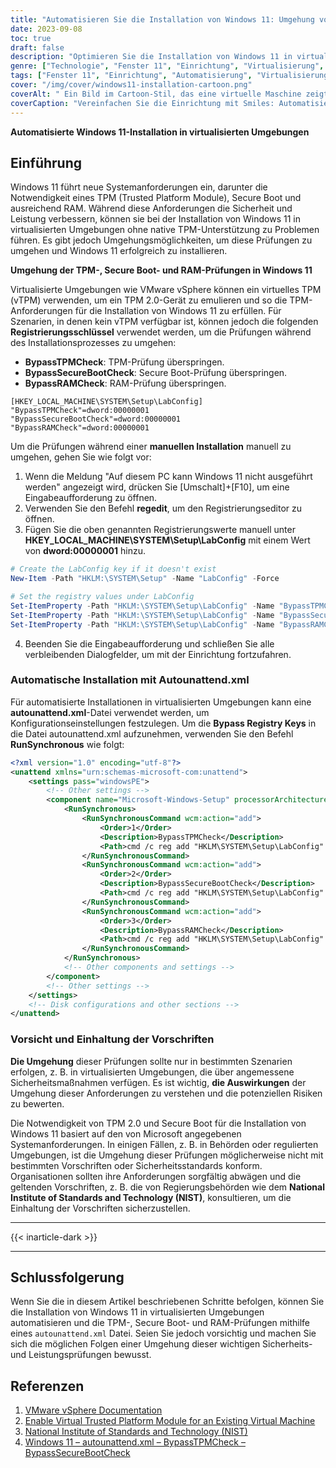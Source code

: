 ```yaml
---
title: "Automatisieren Sie die Installation von Windows 11: Umgehung von TPM, Secure Boot und RAM-Prüfungen"
date: 2023-09-08
toc: true
draft: false
description: "Optimieren Sie die Installation von Windows 11 in virtualisierten Umgebungen, indem Sie TPM-, Secure Boot- und RAM-Prüfungen mit autounattend.xml und vTPM umgehen."
genre: ["Technologie", "Fenster 11", "Einrichtung", "Virtualisierung", "Automatisierung", "Registry-Schlüssel", "TPM-Umgehung", "Secure Boot-Umgehung", "RAM-Umgehung", "vTPM"]
tags: ["Fenster 11", "Einrichtung", "Automatisierung", "Virtualisierung", "vTPM", "Registry-Schlüssel", "TPM-Umgehung", "Secure Boot-Umgehung", "RAM-Umgehung", "Autounattend.xml", "VMware vSphere", "Windows-Einrichtung", "Windows Vorinstallationsumgebung", "Virtuelle Maschine", "Umgehung der Windows-Installation", "Registrierungs-Editor", "Microsoft Windows-Einrichtung", "Systemanforderungen", "Windows-Sicherheit", "Windows-Leistung", "Staatliche Vorschriften", "NIST-Konformität", "Microsoft", "Windows-Betriebssystem", "Umgehung von Kontrollen", "Windows-Bereitstellung", "Automatisierung einrichten", "Eingabeaufforderung", "Technisches How-To", "Automatisierte Windows 11-Installation", "vTPM-Konfiguration in VMware vSphere", "Umgehung der Windows 11-Anforderungen"]
cover: "/img/cover/windows11-installation-cartoon.png"
coverAlt: " Ein Bild im Cartoon-Stil, das eine virtuelle Maschine zeigt, die Windows 11 in einer virtualisierten Umgebung installiert, während ein lächelnder IT-Experte den Vorgang überwacht."
coverCaption: "Vereinfachen Sie die Einrichtung mit Smiles: Automatisieren Sie die Installation von Windows 11"
---
```


**Automatisierte Windows 11-Installation in virtualisierten Umgebungen**

## **Einführung**

Windows 11 führt neue Systemanforderungen ein, darunter die Notwendigkeit eines TPM (Trusted Platform Module), Secure Boot und ausreichend RAM. Während diese Anforderungen die Sicherheit und Leistung verbessern, können sie bei der Installation von Windows 11 in virtualisierten Umgebungen ohne native TPM-Unterstützung zu Problemen führen. Es gibt jedoch Umgehungsmöglichkeiten, um diese Prüfungen zu umgehen und Windows 11 erfolgreich zu installieren.

**Umgehung der TPM-, Secure Boot- und RAM-Prüfungen in Windows 11**

Virtualisierte Umgebungen wie VMware vSphere können ein virtuelles TPM (vTPM) verwenden, um ein TPM 2.0-Gerät zu emulieren und so die TPM-Anforderungen für die Installation von Windows 11 zu erfüllen. Für Szenarien, in denen kein vTPM verfügbar ist, können jedoch die folgenden **Registrierungsschlüssel** verwendet werden, um die Prüfungen während des Installationsprozesses zu umgehen:

- **BypassTPMCheck**: TPM-Prüfung überspringen.
- **BypassSecureBootCheck**: Secure Boot-Prüfung überspringen.
- **BypassRAMCheck**: RAM-Prüfung überspringen.

```reg
[HKEY_LOCAL_MACHINE\SYSTEM\Setup\LabConfig]
"BypassTPMCheck"=dword:00000001
"BypassSecureBootCheck"=dword:00000001
"BypassRAMCheck"=dword:00000001
```

Um die Prüfungen während einer **manuellen Installation** manuell zu umgehen, gehen Sie wie folgt vor:

1. Wenn die Meldung "Auf diesem PC kann Windows 11 nicht ausgeführt werden" angezeigt wird, drücken Sie [Umschalt]+[F10], um eine Eingabeaufforderung zu öffnen.
2. Verwenden Sie den Befehl **regedit**, um den Registrierungseditor zu öffnen.
3. Fügen Sie die oben genannten Registrierungswerte manuell unter **HKEY_LOCAL_MACHINE\SYSTEM\Setup\LabConfig** mit einem Wert von **dword:00000001** hinzu.
```powershell
# Create the LabConfig key if it doesn't exist
New-Item -Path "HKLM:\SYSTEM\Setup" -Name "LabConfig" -Force

# Set the registry values under LabConfig
Set-ItemProperty -Path "HKLM:\SYSTEM\Setup\LabConfig" -Name "BypassTPMCheck" -Value 1 -Type DWord
Set-ItemProperty -Path "HKLM:\SYSTEM\Setup\LabConfig" -Name "BypassSecureBootCheck" -Value 1 -Type DWord
Set-ItemProperty -Path "HKLM:\SYSTEM\Setup\LabConfig" -Name "BypassRAMCheck" -Value 1 -Type DWord
```
4. Beenden Sie die Eingabeaufforderung und schließen Sie alle verbleibenden Dialogfelder, um mit der Einrichtung fortzufahren.

### **Automatische Installation mit Autounattend.xml**

Für automatisierte Installationen in virtualisierten Umgebungen kann eine **autounattend.xml**-Datei verwendet werden, um Konfigurationseinstellungen festzulegen. Um die **Bypass Registry Keys** in die Datei autounattend.xml aufzunehmen, verwenden Sie den Befehl **RunSynchronous** wie folgt:

```xml
<?xml version="1.0" encoding="utf-8"?>
<unattend xmlns="urn:schemas-microsoft-com:unattend">
    <settings pass="windowsPE">
        <!-- Other settings -->
        <component name="Microsoft-Windows-Setup" processorArchitecture="amd64" publicKeyToken="31bf3856ad364e35" language="neutral" versionScope="nonSxS" xmlns:wcm="http://schemas.microsoft.com/WMIConfig/2002/State" xmlns:xsi="http://www.w3.org/2001/XMLSchema-instance">            
            <RunSynchronous>
                <RunSynchronousCommand wcm:action="add">
                    <Order>1</Order>
                    <Description>BypassTPMCheck</Description>
                    <Path>cmd /c reg add "HKLM\SYSTEM\Setup\LabConfig" /v "BypassTPMCheck" /t REG_DWORD /d 1</Path>
                </RunSynchronousCommand>
                <RunSynchronousCommand wcm:action="add">
                    <Order>2</Order>
                    <Description>BypassSecureBootCheck</Description>
                    <Path>cmd /c reg add "HKLM\SYSTEM\Setup\LabConfig" /v "BypassSecureBootCheck" /t REG_DWORD /d 1</Path>
                </RunSynchronousCommand>
                <RunSynchronousCommand wcm:action="add">
                    <Order>3</Order>
                    <Description>BypassRAMCheck</Description>
                    <Path>cmd /c reg add "HKLM\SYSTEM\Setup\LabConfig" /v "BypassRAMCheck" /t REG_DWORD /d 1</Path>
                </RunSynchronousCommand>
            </RunSynchronous>
            <!-- Other components and settings -->
        </component>
        <!-- Other settings -->
    </settings>
    <!-- Disk configurations and other sections -->
</unattend>
```

### **Vorsicht und Einhaltung der Vorschriften**

**Die Umgehung** dieser Prüfungen sollte nur in bestimmten Szenarien erfolgen, z. B. in virtualisierten Umgebungen, die über angemessene Sicherheitsmaßnahmen verfügen. Es ist wichtig, **die Auswirkungen** der Umgehung dieser Anforderungen zu verstehen und die potenziellen Risiken zu bewerten.

Die Notwendigkeit von TPM 2.0 und Secure Boot für die Installation von Windows 11 basiert auf den von Microsoft angegebenen Systemanforderungen. In einigen Fällen, z. B. in Behörden oder regulierten Umgebungen, ist die Umgehung dieser Prüfungen möglicherweise nicht mit bestimmten Vorschriften oder Sicherheitsstandards konform. Organisationen sollten ihre Anforderungen sorgfältig abwägen und die geltenden Vorschriften, z. B. die von Regierungsbehörden wie dem **National Institute of Standards and Technology (NIST)**, konsultieren, um die Einhaltung der Vorschriften sicherzustellen.

______
{{< inarticle-dark >}}
______

## **Schlussfolgerung**

Wenn Sie die in diesem Artikel beschriebenen Schritte befolgen, können Sie die Installation von Windows 11 in virtualisierten Umgebungen automatisieren und die TPM-, Secure Boot- und RAM-Prüfungen mithilfe eines `autounattend.xml` Datei. Seien Sie jedoch vorsichtig und machen Sie sich die möglichen Folgen einer Umgehung dieser wichtigen Sicherheits- und Leistungsprüfungen bewusst.

## **Referenzen**

1. [VMware vSphere Documentation](https://docs.vmware.com/en/VMware-vSphere/index.html)
2. [Enable Virtual Trusted Platform Module for an Existing Virtual Machine](https://docs.vmware.com/en/VMware-vSphere/7.0/com.vmware.vsphere.vm_admin.doc/GUID-4DBF65A4-4BA0-4667-9725-AE9F047DE00A.html)
3. [National Institute of Standards and Technology (NIST)](https://www.nist.gov/)
4. [Windows 11 – autounattend.xml – BypassTPMCheck – BypassSecureBootCheck](https://iamroot.it/2021/10/06/windows-11-autounattend-xml-bypasstpmcheck-bypasssecurebootcheck/)
